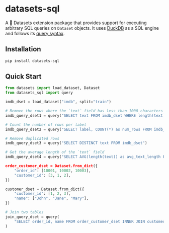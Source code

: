 # datasets-sql

A 🤗 Datasets extension package that provides support for executing arbitrary SQL queries on `Dataset` objects. It uses [DuckDB](https://duckdb.org/) as a SQL engine and follows its [query syntax](https://duckdb.org/docs/sql/introduction#querying-a-table).

## Installation

```bash
pip install datasets-sql
```

## Quick Start

```python
from datasets import load_dataset, Dataset
from datasets_sql import query

imdb_dset = load_dataset("imdb", split="train")

# Remove the rows where the `text` field has less than 1000 characters
imdb_query_dset1 = query("SELECT text FROM imdb_dset WHERE length(text) > 1000")

# Count the number of rows per label
imdb_query_dset2 = query("SELECT label, COUNT(*) as num_rows FROM imdb_dset GROUP BY label")

# Remove duplicated rows
imdb_query_dset3 = query("SELECT DISTINCT text FROM imdb_dset")

# Get the average length of the `text` field
imdb_query_dset4 = query("SELECT AVG(length(text)) as avg_text_length FROM imdb_dset)

order_customer_dset = Dataset.from_dict({
    "order_id": [10001, 10002, 10003],
    "customer_id": [3, 1, 2],
})

customer_dset = Dataset.from_dict({
    "customer_id": [1, 2, 3],
    "name": ["John", "Jane", "Mary"],
})

# Join two tables
join_query_dset = query(
    "SELECT order_id, name FROM order_customer_dset INNER JOIN customer_dset ON order_customer_dset.customer_id = customer_dset.customer_id"
)
```
